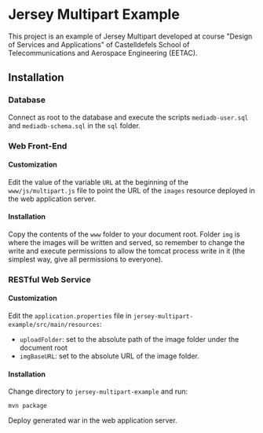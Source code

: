 # Jersey Multipart Example
This project is an example of Jersey Multipart developed at course "Design of Services and Applications" of  Castelldefels School of Telecommunications and Aerospace Engineering (EETAC).

## Installation
### Database
Connect as root to the database and execute the scripts `mediadb-user.sql` and `mediadb-schema.sql` in the `sql` folder.

### Web Front-End
#### Customization
Edit the value of the variable `URL` at the beginning of the `www/js/multipart.js` file to point the URL of the `images` resource deployed in the web application server.

#### Installation
Copy the contents of the `www` folder to your document root. Folder `img` is where the images will be written and served, so remember to change the write and execute permissions to allow the tomcat process write in it (the simplest way, give all permissions to everyone).

### RESTful Web Service
#### Customization
Edit the `application.properties` file in `jersey-multipart-example/src/main/resources`:

+   `uploadFolder`: set to the absolute path of the image folder under the document root
+   `imgBaseURL`: set to the absolute URL of the image folder.

#### Installation
Change directory to `jersey-multipart-example` and run:

	mvn package
	
Deploy generated war in the web application server.
